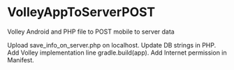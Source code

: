 # VolleyAppToServerPOST
Volley Android and PHP file to POST mobile to server data


Upload save_info_on_server.php on localhost. Update DB strings in PHP. Add Volley implementation line gradle.build(app). Add Internet permission in Manifest.
